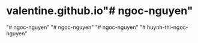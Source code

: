 # valentine.github.io"# ngoc-nguyen" 
"# ngoc-nguyen" 
"# ngoc-nguyen" 
"# ngoc-nguyen" 
"# huynh-thi-ngoc-nguyen" 
